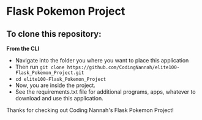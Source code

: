 # Flask Pokemon Project

## To clone this repository:
**From the CLI**
* Navigate into the folder you where you want to place this application
* Then run `git clone https://github.com/CodingNannah/elite100-Flask_Pokemon_Project.git`
* `cd elite100-Flask_Pokemon_Project`
* Now, you are inside the project.
* See the requirements.txt file for additional programs, apps, whatever to download and use this application.

Thanks for checking out Coding Nannah's Flask Pokemon Project!